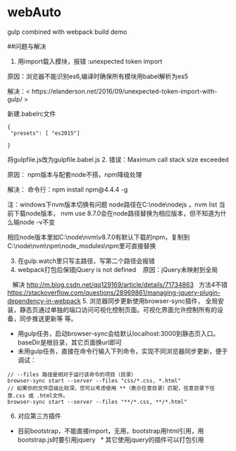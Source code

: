 # webAuto
gulp combined with webpack build demo

##问题与解决
1. 用import载入模块，报错 :unexpected token import  
  <p>原因：浏览器不能识别es6,编译时确保所有模块用babel解析为es5</p>
  <p>解决：< https://elanderson.net/2016/09/unexpected-token-import-with-gulp/ > </p>
新建.babelrc文件
 
```
{
 "presets": [ "es2015"]

}
```

将gulpfile.js改为gulpfile.babel.js
2. 错误：Maximum call stack size exceeded
  <p>原因： npm版本与配套node不搭，npm降级处理</p>
 <p>解决： 命令行：npm install npm@4.4.4 -g </p> 
注：windows下nvm版本切换有问题
node路径在C:\node\nodejs ，nvm list 当前下载node版本， nvm use 8.7.0会在node路径替换为相应版本，但不知道为什么输node -v不变
<p>相应node版本里如C:\node\nvm\v8.7.0有默认下载的npm，复制到C:\node\nvm\npm\node_modules\npm里可直接替换</p>

3. 在gulp.watch里只写主路径，写第二个路径会报错
4. webpack打包后保错jQuery is not defined
    原因：jQuery未映射到全局  
    
    解决 http://m.blog.csdn.net/qq129169/article/details/71734863   方法4不错 
    https://stackoverflow.com/questions/28969861/managing-jquery-plugin-dependency-in-webpack
5. 浏览器同步更新使用browser-sync插件， 全局安装，静态页通过单独的端口访问可视化控制页面。可视化界面允许控制所有的设备，同步推送更新等
等。
+ 用gulp任务，启动browser-sync会给默认localhost:3000到静态页入口。 baseDir是根目录，其它页面换url即可
+ 未用gulp任务，直接在命令行输入下列命令，实现不同浏览器同步更新，便于调试：
```
// --files 路径是相对于运行该命令的项目（目录） 
browser-sync start --server --files "css/*.css, *.html"
// 如果你的文件层级比较深，您可以考虑使用 **（表示任意目录）匹配，任意目录下任意.css 或 .html文件。 
browser-sync start --server --files "**/*.css, **/*.html"
```

6. 对应第三方插件
 * 目前bootstrap，不能直接import，无用，bootstrap用html引用，用bootstrap.js时要引用jquery
   * 其它使用jquery的插件可以打包引用

